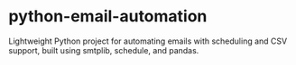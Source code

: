# python-email-automation
Lightweight Python project for automating emails with scheduling and CSV support, built using smtplib, schedule, and pandas.
